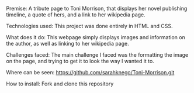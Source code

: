 Premise: A tribute page to Toni Morrison, that displays her novel publishing timeline, a quote of hers, and a link to her wikipedia page.

Technologies used: This project was done entirely in HTML and CSS.

What does it do: This webpage simply displays images and information on the author, as well as linking to her wikipedia page.

Challenges faced: The main challenge I faced was the formatting the image on the page, and trying to get it to look the way I wanted it to.

Where can be seen: https://github.com/sarahknego/Toni-Morrison.git 

How to install:
Fork and clone this repository
